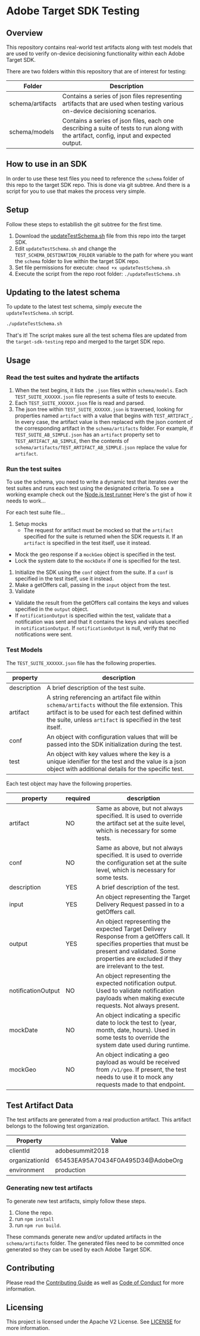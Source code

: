 # Adobe Target SDK Testing

## Overview

This repository contains real-world test artifacts along with test models that are used to verify on-device decisioning functionality within each Adobe Target SDK.

There are two folders within this repository that are of interest for testing:

| Folder         | Description                                                                                                                              |
|----------------|------------------------------------------------------------------------------------------------------------------------------------------|
| schema/artifacts | Contains a series of json files representing artifacts that are used when testing various on-device decisioning scenarios.               |
| schema/models    | Contains a series of json files, each one describing a suite of tests to run along with the artifact, config, input and expected output. |

## How to use in an SDK

In order to use these test files you need to reference the `schema` folder of this repo to the target SDK repo.  This is done via git subtree.  And there is a script for you to use that makes the process very simple.  

## Setup

Follow these steps to establlish the git subtree for the first time.

1. Download the [updateTestSchema.sh](https://raw.githubusercontent.com/adobe/target-sdk-testing/main/src/updateTestSchema.sh) file from this repo into the target SDK.  
1. Edit `updateTestSchema.sh` and change the `TEST_SCHEMA_DESTINATION_FOLDER` variable to the path for where you want the `schema` folder to live within the target SDK repo.
1. Set file permissions for execute: `chmod +x updateTestSchema.sh`
1. Execute the script from the repo root folder: `./updateTestSchema.sh`

## Updating to the latest schema

To update to the latest test schema, simply execute the `updateTestSchema.sh` script.

```bash
./updateTestSchema.sh
```

That's it!  The script makes sure all the test schema files are updated from the `target-sdk-testing` repo and merged to the target SDK repo.

## Usage


### Read the test suites and hydrate the artifacts

1. When the test begins, it lists the `.json` files within `schema/models`.  Each `TEST_SUITE_XXXXXX.json` file represents a suite of tests to execute.
1. Each `TEST_SUITE_XXXXXX.json` file is read and parsed.
1. The json tree within `TEST_SUITE_XXXXXX.json` is traversed, looking for properties named `artifact` with a value that begins with `TEST_ARTIFACT_`.  In every case, the artifact value is then replaced with the json content of the corresponding artifact in the `schema/artifacts` folder.  For example, if `TEST_SUITE_AB_SIMPLE.json` has an `artifact` property set to `TEST_ARTIFACT_AB_SIMPLE`, then the contents of `schema/artifacts/TEST_ARTIFACT_AB_SIMPLE.json` replace the value for `artifact`.

### Run the test suites

To use the schema, you need to write a dynamic test that iterates over the test suites and runs each test using the designated criteria.  To see a working example check out the [Node.js test runner](https://github.com/adobe/target-nodejs-sdk/blob/main/packages/target-decisioning-engine/test/decisioning.spec.js)
Here's the gist of how it needs to work...


For each test suite file...

1. Setup mocks
   * The request for artifact must be mocked so that the `artifact` specified for the suite is returned when the SDK requests it.  If an `artifact` is specified in the test itself, use it instead.
  * Mock the geo response if a `mockGeo` object is specified in the test.
  * Lock the system date to the `mockDate` if one is specified for the test.
1. Initialize the SDK using the `conf` object from the suite.  If a `conf` is specified in the test itself, use it instead.
1. Make a getOffers call, passing in the `input` object from the test.
1. Validate
  * Validate the result from the getOffers call contains the keys and values specified in the `output` object.
  * If `notificationOutput` is specified within the test, validate that a notification was sent and that it contains the keys and values specified in `notificationOutput`.  If `notificationOutput` is null, verify that no notifications were sent.
 

### Test Models
The `TEST_SUITE_XXXXXX.json` file has the following properties.

| property    | description                                                                                                                                                                                                              |
|-------------|--------------------------------------------------------------------------------------------------------------------------------------------------------------------------------------------------------------------------|
| description | A brief description of the test suite.                                                                                                                                                                                   |
| artifact    | A string referencing an artifact file within `schema/artifacts` without the file extension.  This artifact is to be used for each test defined within the suite, unless `artifact` is specified in the test itself. |
| conf        | An object with configuration values that will be passed into the SDK initialization during the test.                                                                                                                     |
| test        | An object with key values where the key is a unique idenifier for the test and the value is a json object with additional details for the specific test.                                                                 |

Each test object may have the following properties.

| property           | required | description                                                                                                                                                                                                        |
|--------------------|----------|--------------------------------------------------------------------------------------------------------------------------------------------------------------------------------------------------------------------|
| artifact           | NO       | Same as above, but not always specified.  It is used to override the artifact set at the suite level, which is necessary for some tests.                                                                           |
| conf               | NO       | Same as above, but not always specified.  It is used to override the configuration set at the suite level, which is necessary for some tests.                                                                      |
| description        | YES      | A brief description of the test.                                                                                                                                                                                   |
| input              | YES      | An object representing the Target Delivery Request passed in to a getOffers call.                                                                                                                                  |
| output             | YES      | An object representing the expected Target Delivery Response from a getOffers call.  It specifies properties that must be present and validated.  Some properties are excluded if they are irrelevant to the test. |
| notificationOutput | NO       | An object representing the expected notification output.  Used to validate notification payloads when making execute requests.  Not always present.                                                                |
| mockDate           | NO       | An object indicating a specific date to lock the test to (year, month, date, hours).  Used in some tests to override the system date used during runtime.                                                          |
| mockGeo            | NO       | An object indicating a geo payload as would be received from `/v1/geo`.  If present, the test needs to use it to mock any requests made to that endpoint.                                                          |


## Test Artifact Data
The test artifacts are generated from a real production artifact.  This artifact belongs to the following test organization.

| Property       | Value                  			     |
|----------------|-----------------------------------|
| clientId       | adobesummit2018                   |
| organizationId | 65453EA95A70434F0A495D34@AdobeOrg |
| environment    | production                        |


### Generating new test artifacts

To generate new test artifacts, simply follow these steps.

1. Clone the repo.
1. run `npm install`
1. run `npm run build`.

These commands generate new and/or updated artifacts in the `schema/artifacts` folder.  The generated files need to be committed once generated so they can be used by each Adobe Target SDK.

## Contributing

Please read the [Contributing Guide](CONTRIBUTING.md) as well as [Code of Conduct](CODE_OF_CONDUCT.md) for more information.

## Licensing

This project is licensed under the Apache V2 License. See [LICENSE](LICENSE) for more information.

